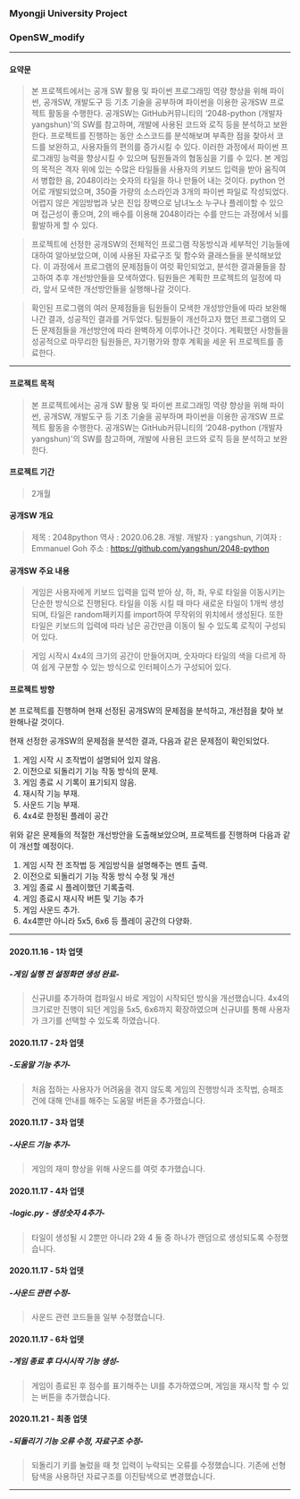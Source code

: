### Myongji University Project
### OpenSW_modify
-----------------------------------
#### 요약문
>  본 프로젝트에서는 공개 SW 활용 및 파이썬 프로그래밍 역량 향상을 위해 파이썬, 공개SW, 개발도구 등 기초 기술을 공부하며 파이썬을 이용한 공개SW 프로젝트 활동을 수행한다.
공개SW는 GitHub커뮤니티의 ‘2048-python (개발자 yangshun)'의 SW를 참고하며, 개발에 사용된 코드와 로직 등을 분석하고 보완한다.
 프로젝트를 진행하는 동안 소스코드를 분석해보며 부족한 점을 찾아서 코드를 보완하고, 사용자들의 편의를 증가시킬 수 있다. 이러한 과정에서 파이썬 프로그래밍 능력을 향상시킬 수 있으며 팀원들과의 협동심을 기를 수 있다.
 본 게임의 목적은 격자 위에 있는 수많은 타일들을 사용자의 키보드 입력을 받아 움직여서 병합한 
음, 2048이라는 숫자의 타일을 하나 만들어 내는 것이다. python 언어로 개발되었으며, 350줄 가량의 소스라인과 3개의 파이썬 파일로 작성되었다. 어렵지 않은 게임방법과 낮은 진입 장벽으로 남녀노소 누구나 플레이할 수 있으며 접근성이 좋으며, 2의 배수를 이용해 2048이라는 수를 만드는 과정에서 뇌를 활발하게 할 수 있다.

>프로젝트에 선정한 공개SW의 전체적인 프로그램 작동방식과 세부적인 기능들에 대하여 알아보았으며, 이에 사용된 자료구조 및 함수와 클래스들을 분석해보았다. 이 과정에서 프로그램의 문제점들이 여럿 확인되었고, 분석한 결과물들을 참고하여 추후 개선방안들을 모색하였다. 팀원들은 계획한 프로젝트의 일정에 따라, 앞서 모색한 개선방안들을 실행해나갈 것이다.

>확인된 프로그램의 여러 문제점들을 팀원들이 모색한 개성방안들에 따라 보완해나간 결과, 성공적인 결과를 거두었다. 팀원들이 개선하고자 했던 프로그램의 모든 문제점들을 개선방안에 따라 완벽하게 이루어나간 것이다. 계획했던 사항들을 성공적으로 마무리한 팀원들은, 자기평가와 향후 계획을 세운 뒤 프로젝트를 종료한다.
-----------------------------------
#### 프로젝트 목적
>본 프로젝트에서는 공개 SW 활용 및 파이썬 프로그래밍 역량 향상을 위해 파이썬, 공개SW, 개발도구 등 기초 기술을 공부하며 파이썬을 이용한 공개SW 프로젝트 활동을 수행한다.
공개SW는 GitHub커뮤니티의 ‘2048-python (개발자 yangshun)'의 SW를 참고하며, 개발에 사용된 코드와 로직 등을 분석하고 보완한다.

#### 프로젝트 기간
>2개월

#### 공개SW 개요
>제목 : 2048python
>역사 : 2020.06.28. 개발.
>개발자 : yangshun, 기여자 : Emmanuel Goh
>주소 : https://github.com/yangshun/2048-python

#### 공개SW 주요 내용
>게임은 사용자에게 키보드 입력을 입력 받아 상, 하, 좌, 우로 타일을 이동시키는 단순한 방식으로 진행된다.
타일을 이동 시킬 때 마다 새로운 타일이 1개씩 생성되며, 타일은 random패키지를 import하여 무작위의 위치에서 생성된다. 또한 타일은 키보드의 입력에 따라 남은 공간만큼 이동이 될 수 있도록 로직이 구성되어 있다.

>게임 시작시 4x4의 크기의 공간이 만들어지며, 숫자마다 타일의 색을 다르게 하여 쉽게 구분할 수 있는 방식으로 인터페이스가 구성되어 있다.

#### 프로젝트 방향
본 프로젝트를 진행하며 현재 선정된 공개SW의 문제점을 분석하고, 개선점을 찾아 보완해나갈 것이다.

현재 선정한 공개SW의 문제점을 분석한 결과, 다음과 같은 문제점이 확인되었다.

1. 게임 시작 시 조작법이 설명되어 있지 않음.
2. 이전으로 되돌리기 기능 작동 방식의 문제.
3. 게임 종료 시 기록이 표기되지 않음.
4. 재시작 기능 부재.
5. 사운드 기능 부재.
6. 4x4로 한정된 플레이 공간

위와 같은 문제들의 적절한 개선방안을 도출해보았으며, 프로젝트를 진행하며 다음과 같이 개선할 예정이다.

1. 게임 시작 전 조작법 등 게임방식을 설명해주는 멘트 출력.
2. 이전으로 되돌리기 기능 작동 방식 수정 및 개선
3. 게임 종료 시 플레이했던 기록출력.
4. 게임 종료시 재시작 버튼 및 기능 추가
5. 게임 사운드 추가.
6. 4x4뿐만 아니라 5x5, 6x6 등 플레이 공간의 다양화.
--------------------------
#### 2020.11.16 - 1차 업뎃
##### -게임 실행 전 설정화면 생성 완료-
>신규UI를 추가하여 컴파일시 바로 게임이 시작되던 방식을 개선했습니다.
>4x4의 크기로만 진행이 되던 게임을 5x5, 6x6까지 확장하였으며 신규UI를 통해 사용자가 크기를 선택할 수 있도록 하였습니다.

#### 2020.11.17 - 2차 업뎃
##### -도움말 기능 추가-
>처음 접하는 사용자가 어려움을 겪지 않도록 게임의 진행방식과 조작법, 승패조건에 대해 안내를 해주는 도움말 버튼을 추가했습니다.

#### 2020.11.17 - 3차 업뎃
##### -사운드 기능 추가-
>게임의 재미 향상을 위해 사운드를 여럿 추가했습니다.

#### 2020.11.17 - 4차 업뎃
##### -logic.py - 생성숫자 4추가-
>타일이 생성될 시 2뿐만 아니라 2와 4 둘 중 하나가 랜덤으로 생성되도록 수정했습니다.

#### 2020.11.17 - 5차 업뎃
##### -사운드 관련 수정-
>사운드 관련 코드들을 일부 수정했습니다.

#### 2020.11.17 - 6차 업뎃
##### -게임 종료 후 다시시작 기능 생성-
>게임이 종료된 후 점수를 표기해주는 UI를 추가하였으며,
>게임을 재시작 할 수 있는 버튼을 추가했습니다.

#### 2020.11.21 - 최종 업뎃
##### -되돌리기 기능 오류 수정, 자료구조 수정-
>되돌리기 키를 눌렀을 때 첫 입력이 누락되는 오류를 수정했습니다.
>기존에 선형탐색을 사용하던 자료구조를 이진탐색으로 변경했습니다.

-------------------------------------------

